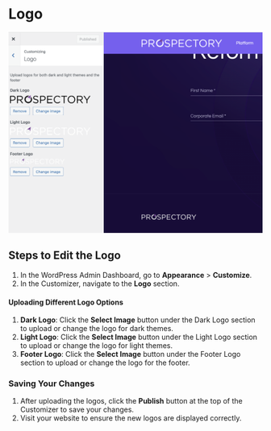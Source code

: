 # Logo

![Logos Page](assets/managelogo.png)

## Steps to Edit the Logo

1. In the WordPress Admin Dashboard, go to **Appearance** > **Customize**.
2. In the Customizer, navigate to the **Logo** section.

#### Uploading Different Logo Options

1. **Dark Logo**: Click the **Select Image** button under the Dark Logo section to upload or change the logo for dark themes.
2. **Light Logo**: Click the **Select Image** button under the Light Logo section to upload or change the logo for light themes.
3. **Footer Logo**: Click the **Select Image** button under the Footer Logo section to upload or change the logo for the footer.

### Saving Your Changes

1. After uploading the logos, click the **Publish** button at the top of the Customizer to save your changes.
2. Visit your website to ensure the new logos are displayed correctly.
   <br><br><br><br><br>
